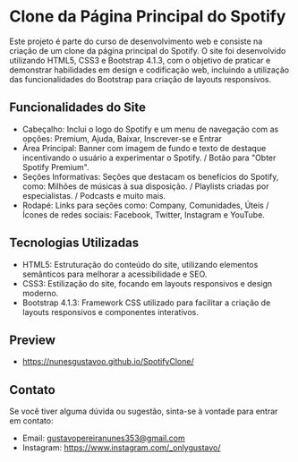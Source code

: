 # Clone da Página Principal do Spotify
Este projeto é parte do curso de desenvolvimento web e consiste na criação de um clone da página principal do Spotify. O site foi desenvolvido utilizando HTML5, CSS3 e Bootstrap 4.1.3, com o objetivo de praticar e demonstrar habilidades em design e codificação web, incluindo a utilização das funcionalidades do Bootstrap para criação de layouts responsivos.

## Funcionalidades do Site
- Cabeçalho: Inclui o logo do Spotify e um menu de navegação com as opções: Premium, Ajuda, Baixar, Inscrever-se e Entrar
- Área Principal: Banner com imagem de fundo e texto de destaque incentivando o usuário a experimentar o Spotify. / Botão para "Obter Spotify Premium".
- Seções Informativas: Seções que destacam os benefícios do Spotify, como: Milhões de músicas à sua disposição. / Playlists criadas por especialistas. / Podcasts e muito mais. 
- Rodapé: Links para seções como: Company, Comunidades, Úteis / Ícones de redes sociais: Facebook, Twitter, Instagram e YouTube.

## Tecnologias Utilizadas
- HTML5: Estruturação do conteúdo do site, utilizando elementos semânticos para melhorar a acessibilidade e SEO.
- CSS3: Estilização do site, focando em layouts responsivos e design moderno.
- Bootstrap 4.1.3: Framework CSS utilizado para facilitar a criação de layouts responsivos e componentes interativos.

## Preview
- https://nunesgustavoo.github.io/SpotifyClone/

## Contato
Se você tiver alguma dúvida ou sugestão, sinta-se à vontade para entrar em contato:

- Email: gustavopereiranunes353@gmail.com
- Instagram: https://www.instagram.com/_onlygustavo/
